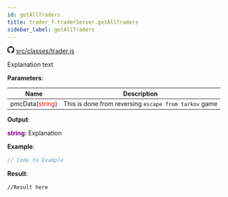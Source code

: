```yaml
---
id: getAllTraders
title: trader_f.traderServer.getAllTraders
sidebar_label: getAllTraders
---
```

![](/img/github.png) [src/classes/trader.js](https://github.com/TrustedSourceLeaks/LeakedServer/blob/master/src/classes/trader.js#L29)

Explanation text

**Parameters**:

Name  |   Description 
----------- |   -----------
pmcData(<font color="red">string</font>)  |   This is done from reversing `escape from tarkov` game


**Output**:

**<font color="purple">string</font>**: Explanation


**Example**:
```js
// Code to Example
```

**Result**:
```
//Result here
```